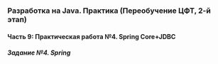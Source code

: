 ### Разработка на Java. Практика (Переобучение ЦФТ, 2-й этап)

#### Часть 9: Практическая работа №4. Spring Core+JDBC
##### Задание №4. Spring